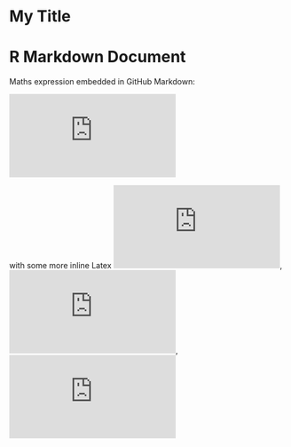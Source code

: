 My Title
================

R Markdown Document
===================

Maths expression embedded in GitHub Markdown:

![
E = \\frac{mc^2}{\\sqrt{1-\\frac{v^2}{c^2}}}
](https://latex.codecogs.com/png.latex?%0AE%20%3D%20%5Cfrac%7Bmc%5E2%7D%7B%5Csqrt%7B1-%5Cfrac%7Bv%5E2%7D%7Bc%5E2%7D%7D%7D%0A "
E = \frac{mc^2}{\sqrt{1-\frac{v^2}{c^2}}}
")

with some more inline Latex ![\\gamma](https://latex.codecogs.com/png.latex?%5Cgamma "\gamma"), ![\\lambda](https://latex.codecogs.com/png.latex?%5Clambda "\lambda"), ![\\theta](https://latex.codecogs.com/png.latex?%5Ctheta "\theta")
